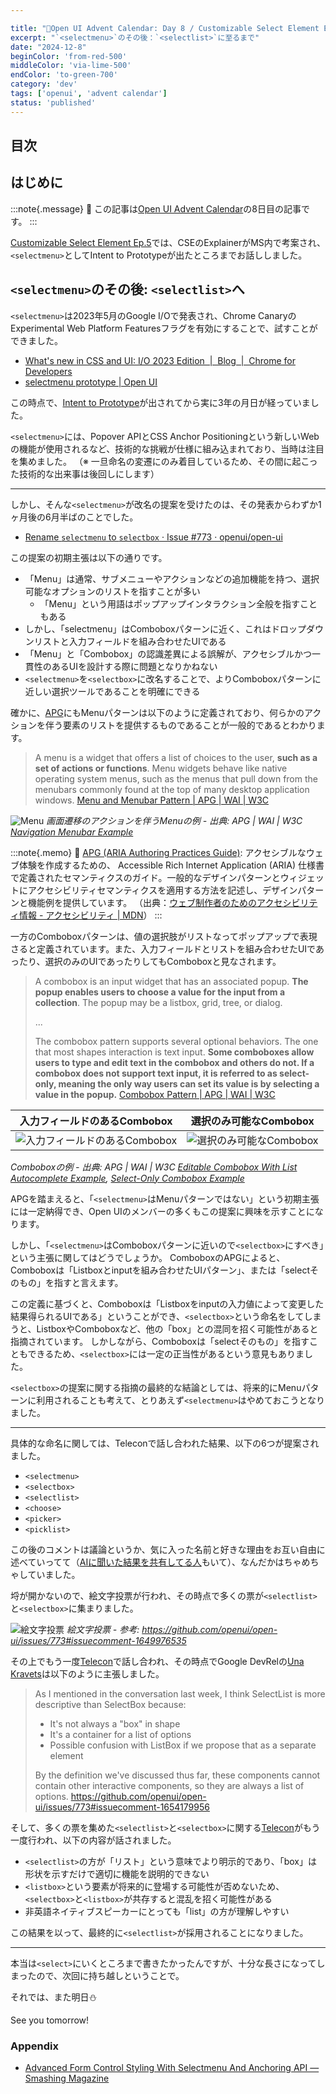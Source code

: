 ```yaml
---

title: "🎄Open UI Advent Calendar: Day 8 / Customizable Select Element Ep.6"
excerpt: "`<selectmenu>`のその後：`<selectlist>`に至るまで"
date: "2024-12-8"
beginColor: 'from-red-500'
middleColor: 'via-lime-500'
endColor: 'to-green-700'
category: 'dev'
tags: ['openui', 'advent calendar']
status: 'published'
---
```

## 目次

## はじめに

:::note{.message}
🎄 この記事は[Open UI Advent Calendar](https://adventar.org/calendars/10293)の8日目の記事です。
:::

[Customizable Select Element Ep.5](https://blog.sakupi01.com/dev/articles/2024-openui-advent-7)では、CSEのExplainerがMS内で考案され、`<selectmenu>`としてIntent to Prototypeが出たところまでお話ししました。

## `<selectmenu>`のその後: `<selectlist>`へ

`<selectmenu>`は2023年5月のGoogle I/Oで発表され、Chrome CanaryのExperimental Web Platform Featuresフラグを有効にすることで、試すことができました。

- [What's new in CSS and UI: I/O 2023 Edition  |  Blog  |  Chrome for Developers](https://developer.chrome.com/blog/whats-new-css-ui-2023#selectmenu)
- [selectmenu prototype | Open UI](https://open-ui.org/prototypes/selectmenu/)

この時点で、[Intent to Prototype](https://groups.google.com/a/chromium.org/g/blink-dev/c/9TcfjaOs5zg/m/WAiv6WpUAAAJ)が出されてから実に3年の月日が経っていました。

`<selectmenu>`には、Popover APIとCSS Anchor Positioningという新しいWebの機能が使用されるなど、技術的な挑戦が仕様に組み込まれており、当時は注目を集めました。
（※ 一旦命名の変遷にのみ着目しているため、その間に起こった技術的な出来事は後回しにします）

***

しかし、そんな`<selectmenu>`が改名の提案を受けたのは、その発表からわずか1ヶ月後の6月半ばのことでした。

- [Rename `selectmenu` to `selectbox` · Issue #773 · openui/open-ui](https://github.com/openui/open-ui/issues/773)

この提案の初期主張は以下の通りです。

- 「Menu」は通常、サブメニューやアクションなどの追加機能を持つ、選択可能なオプションのリストを指すことが多い
  - 「Menu」という用語はポップアップインタラクション全般を指すこともある
- しかし、「selectmenu」はComboboxパターンに近く、これはドロップダウンリストと入力フィールドを組み合わせたUIである
- 「Menu」と「Combobox」の認識差異による誤解が、アクセシブルかつ一貫性のあるUIを設計する際に問題となりかねない
- `<selectmenu>`を`<selectbox>`に改名することで、よりComboboxパターンに近しい選択ツールであることを明確にできる

確かに、[APG](https://www.w3.org/WAI/ARIA/apg/)にもMenuパターンは以下のように定義されており、何らかのアクションを伴う要素のリストを提供するものであることが一般的であるとわかります。

> A menu is a widget that offers a list of choices to the user, **such as a set of actions or functions**. Menu widgets behave like native operating system menus, such as the menus that pull down from the menubars commonly found at the top of many desktop application windows.
> [Menu and Menubar Pattern | APG | WAI | W3C](https://www.w3.org/WAI/ARIA/apg/patterns/menubar/)

![Menu](/menu.png)
*画面遷移のアクションを伴うMenuの例 - 出典: APG | WAI | W3C [Navigation Menubar Example](https://www.w3.org/WAI/ARIA/apg/patterns/menubar/examples/menubar-navigation/)*

:::note{.memo}
📝 [APG (ARIA Authoring Practices Guide)](https://www.w3.org/WAI/ARIA/apg/):
アクセシブルなウェブ体験を作成するための、 Accessible Rich Internet Application (ARIA) 仕様書で定義されたセマンティクスのガイド。一般的なデザインパターンとウィジェットにアクセシビリティセマンティクスを適用する方法を記述し、デザインパターンと機能例を提供しています。
（出典：[ウェブ制作者のためのアクセシビリティ情報 - アクセシビリティ | MDN](https://developer.mozilla.org/ja/docs/Web/Accessibility/Information_for_Web_authors#%E3%82%AC%E3%82%A4%E3%83%89%E3%83%A9%E3%82%A4%E3%83%B3%E3%81%A8%E8%A6%8F%E5%AE%9A)）
:::

一方のComboboxパターンは、値の選択肢がリストなってポップアップで表現さると定義されています。また、入力フィールドとリストを組み合わせたUIであったり、選択のみのUIであったりしてもComboboxと見なされます。

> A combobox is an input widget that has an associated popup. **The popup enables users to choose a value for the input from a collection**. The popup may be a listbox, grid, tree, or dialog.
>
> ...
>
> The combobox pattern supports several optional behaviors. The one that most shapes interaction is text input. **Some comboboxes allow users to type and edit text in the combobox and others do not. If a combobox does not support text input, it is referred to as select-only, meaning the only way users can set its value is by selecting a value in the popup.**
> [Combobox Pattern | APG | WAI | W3C](https://www.w3.org/WAI/ARIA/apg/patterns/combobox/)

| 入力フィールドのあるCombobox | 選択のみ可能なCombobox |
| ---- | ---- |
| ![入力フィールドのあるCombobox](/input-combobox.png) | ![選択のみ可能なCombobox](/select-combobox.png) |

*Comboboxの例 - 出典: APG | WAI | W3C [Editable Combobox With List Autocomplete Example](Chttps://www.w3.org/WAI/ARIA/apg/patterns/combobox/examples/combobox-autocomplete-list/), [Select-Only Combobox Example](https://www.w3.org/WAI/ARIA/apg/patterns/combobox/examples/combobox-select-only/)*

APGを踏まえると、「`<selectmenu>`はMenuパターンではない」という初期主張には一定納得でき、Open UIのメンバーの多くもこの提案に興味を示すことになります。

しかし、「`<selectmenu>`はComboboxパターンに近いので`<selectbox>`にすべき」という主張に関してはどうでしょうか。
ComboboxのAPGによると、Comboboxは「Listboxとinputを組み合わせたUIパターン」、または「selectそのもの」を指すと言えます。

この定義に基づくと、Comboboxは「Listboxをinputの入力値によって変更した結果得られるUIである」ということができ、`<selectbox>`という命名をしてしまうと、ListboxやComboboxなど、他の「box」との混同を招く可能性があると指摘されています。
しかしながら、Comboboxは「selectそのもの」を指すこともできるため、`<selectbox>`には一定の正当性があるという意見もありました。

`<selectbox>`の提案に関する指摘の最終的な結論としては、将来的にMenuパターンに利用されることも考えて、とりあえず`<selectmenu>`はやめておこうとなりました。

***

具体的な命名に関しては、Teleconで話し合われた結果、以下の6つが提案されました。

- `<selectmenu>`
- `<selectbox>`
- `<selectlist>`
- `<choose>`
- `<picker>`
- `<picklist>`

この後のコメントは議論というか、気に入った名前と好きな理由をお互い自由に述べていってて（[AIに聞いた結果を共有してる人](https://github.com/openui/open-ui/issues/773#issuecomment-1646927265)もいて）、なんだかはちゃめちゃしていました。

埒が開かないので、絵文字投票が行われ、その時点で多くの票が`<selectlist>`と`<selectbox>`に集まりました。

![絵文字投票](/emoji-election.png)
*絵文字投票 - 参考: https://github.com/openui/open-ui/issues/773#issuecomment-1649976535*

その上でもう一度[Telecon](https://github.com/openui/open-ui/issues/773#issuecomment-1654169425)で話し合われ、その時点でGoogle DevRelの[Una Kravets](https://x.com/una)は以下のように主張しました。

> As I mentioned in the conversation last week, I think SelectList is more descriptive than SelectBox because:
>
> - It's not always a "box" in shape
> - It's a container for a list of options
> - Possible confusion with ListBox if we propose that as a separate element
>
> By the definition we've discussed thus far, these components cannot contain other interactive components, so they are always a list of options.
> https://github.com/openui/open-ui/issues/773#issuecomment-1654179956

そして、多くの票を集めた`<selectlist>`と`<selectbox>`に関する[Telecon](https://github.com/openui/open-ui/issues/773#issuecomment-1664421419)がもう一度行われ、以下の内容が話されました。

- `<selectlist>`の方が「リスト」という意味でより明示的であり、「box」は形状を示すだけで適切に機能を説明的できない
- `<listbox>`という要素が将来的に登場する可能性が否めないため、`<selectbox>`と`<listbox>`が共存すると混乱を招く可能性がある
- 非英語ネイティブスピーカーにとっても「list」の方が理解しやすい

この結果を以って、最終的に`<selectlist>`が採用されることになりました。

---

本当は`<select>`にいくところまで書きたかったんですが、十分な長さになってしまったので、次回に持ち越しということで。

それでは、また明日⛄

See you tomorrow!

### Appendix

- [Advanced Form Control Styling With Selectmenu And Anchoring API — Smashing Magazine](https://www.smashingmagazine.com/2023/06/advanced-form-control-styling-selectmenu-anchoring-api/)
